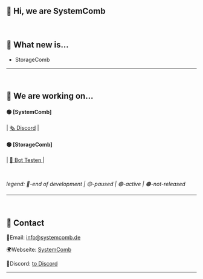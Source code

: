 ## 👋 Hi, we are SystemComb
<br>

## 🎉 What new is...
- StorageComb


---
<br>

## 🔧 We are working on...
#### 🟢 [SystemComb]
| <a href="https://dc.systemcomb.de">🗞️ Discord</a> |


#### 🟢 [StorageComb]
| <a href="systemcomb.de/storagecomb/">📢 Bot Testen </a> |

<br>

*legend:*
*🔴-end of development | 🟡-paused | 🟢-active | 🟠-not-released* 

---
<br>

## 💌 Contact

📨Email: <a href="mailto:info@systemcomb.de">info@systemcomb.de</a>

🌍Webseite: <a href="https://systemcomb.de">SystemComb<a/>

📝Discord: <a href="https://dc.systemcomb.de">to Discord<a/>
  
---
<br>
  


